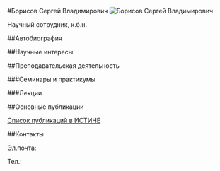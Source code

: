 #Борисов Сергей Владимирович
![Борисов Сергей Владимирович](./borisov.jpg "Борисов Сергей Владимирович")

Научный сотрудник, к.б.н.

##Автобиография

##Научные интересы

##Преподавательская деятельность

###Семинары и практикумы

###Лекции

##Основные публикации

[Список публикаций в ИСТИНЕ](http://istina.msu.ru/profile/sborisov/)

##Контакты

Эл.почта:

Тел.: